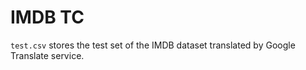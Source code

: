 # IMDB TC

`test.csv` stores the test set of the IMDB dataset translated by Google Translate service.